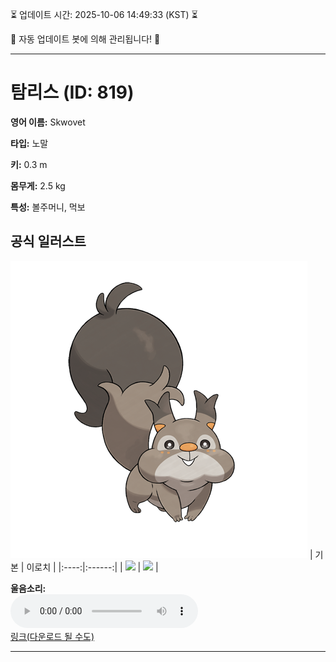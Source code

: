 
⏳ 업데이트 시간: 2025-10-06 14:49:33 (KST) ⏳

🤖 자동 업데이트 봇에 의해 관리됩니다! 🤖

---

# 탐리스 (ID: 819)
**영어 이름:** Skwovet

**타입:** 노말

**키:** 0.3 m

**몸무게:** 2.5 kg

**특성:** 볼주머니, 먹보

## 공식 일러스트
![](https://raw.githubusercontent.com/PokeAPI/sprites/master/sprites/pokemon/other/official-artwork/819.png)
| 기본 | 이로치 |
|:----:|:------:|
| <img src="http://play.pokemonshowdown.com/sprites/ani/skwovet.gif" width="200"> | <img src="http://play.pokemonshowdown.com/sprites/ani-shiny/skwovet.gif" width="200"> |

**울음소리:**<br><audio controls src="https://raw.githubusercontent.com/PokeAPI/cries/main/cries/pokemon/latest/819.ogg"></audio><br> [링크(다운로드 될 수도)](https://raw.githubusercontent.com/PokeAPI/cries/main/cries/pokemon/latest/819.ogg)


---
